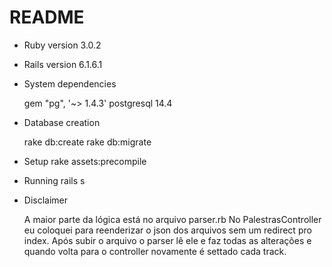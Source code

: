 # README

* Ruby version 
  3.0.2
  
* Rails version 6.1.6.1

* System dependencies

  gem "pg", '~> 1.4.3'
  postgresql 14.4

* Database creation

  rake db:create
  rake db:migrate
* Setup
  rake assets:precompile

* Running
  rails s
  
* Disclaimer
  
  A maior parte da lógica está no arquivo parser.rb
  No PalestrasController eu coloquei para reenderizar o json dos arquivos sem um redirect pro index.
  Após subir o arquivo o parser lê ele e faz todas as alterações e quando volta para o controller novamente é settado cada track.


